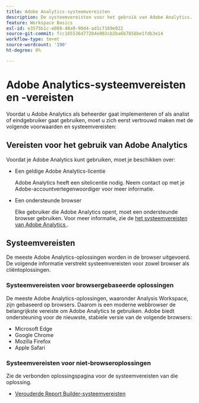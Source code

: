 ```yaml
---
title: Adobe Analytics-systeemvereisten
description: De systeemvereisten voor het gebruik van Adobe Analytics.
feature: Workspace Basics
exl-id: e3575b1c-e088-48a9-90d4-ad1c7169e022
source-git-commit: fcc165536d77284e002cb2ba6b7856be1fdb3e14
workflow-type: tm+mt
source-wordcount: '190'
ht-degree: 0%

---
```


# Adobe Analytics-systeemvereisten en -vereisten

Voordat u Adobe Analytics als beheerder gaat implementeren of als analist of eindgebruiker gaat gebruiken, moet u zich eerst vertrouwd maken met de volgende voorwaarden en systeemvereisten:

## Vereisten voor het gebruik van Adobe Analytics

Voordat je Adobe Analytics kunt gebruiken, moet je beschikken over:

* Een geldige Adobe Analytics-licentie

  Adobe Analytics heeft een sitelicentie nodig. Neem contact op met je Adobe-accountvertegenwoordiger voor meer informatie.

* Een ondersteunde browser

  Elke gebruiker die Adobe Analytics opent, moet een ondersteunde browser gebruiken. Voor meer informatie, zie de [ het systeemvereisten van Adobe Analytics ](/help/analyze/get-started/sys-reqs.md).

## Systeemvereisten

De meeste Adobe Analytics-oplossingen worden in de browser uitgevoerd. De volgende informatie verstrekt systeemvereisten voor zowel browser als cliëntoplossingen.

### Systeemvereisten voor browsergebaseerde oplossingen

De meeste Adobe Analytics-oplossingen, waaronder Analysis Workspace, zijn gebaseerd op browsers. Daarom is een moderne webbrowser de belangrijkste vereiste om Adobe Analytics te gebruiken. Adobe biedt ondersteuning voor de nieuwste, stabiele versie van de volgende browsers:

* Microsoft Edge
* Google Chrome
* Mozilla Firefox
* Apple Safari

### Systeemvereisten voor niet-browseroplossingen

Zie de verbonden oplossingspagina voor de systeemvereisten van die oplossing.

* [Verouderde Report Builder-systeemvereisten](/help/analyze/legacy-report-builder/setup/system-requirements.md)

